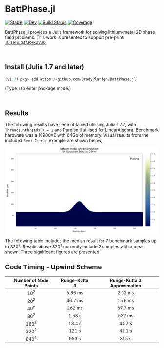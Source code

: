 # BattPhase.jl

[![Stable](https://img.shields.io/badge/docs-stable-blue.svg)](https://bradyplanden.github.io/LiMetalPhaseFields.jl/stable)
[![Dev](https://img.shields.io/badge/docs-dev-blue.svg)](https://bradyplanden.github.io/LiMetalPhaseFields.jl/dev)
[![Build Status](https://github.com/bradyplanden/LiMetalPhaseFields.jl/actions/workflows/CI.yml/badge.svg?branch=main)](https://github.com/bradyplanden/LiMetalPhaseFields.jl/actions/workflows/CI.yml?query=branch%3Amain)
[![Coverage](https://codecov.io/gh/bradyplanden/LiMetalPhaseFields.jl/branch/main/graph/badge.svg)](https://codecov.io/gh/bradyplanden/LiMetalPhaseFields.jl)

BattPhase.jl provides a Julia framework for solving lithium-metal 2D phase field problems. This work is presented to support pre-print: [10.1149/osf.io/k2vu6]

&nbsp;

Install (Julia 1.7 and later)
-----------------------------

```julia
(v1.7) pkg> add https://github.com/BradyPlanden/BattPhase.jl
```

(Type `]` to enter package mode.)

<!-- &nbsp;
## Examples 
Run the semi-circle example via,
```julia
include("examples/Semi-example.jl")
```
-->

&nbsp;
## Results
The following results have been obtained utilising Julia 1.7.2, with `Threads.nthreads() = 1` and Pardiso.jl utilised for LinearAlgebra. Benchmark hardware was a 10980XE with 64Gb of memory. Visual results from the included `Semi-Circle` example are shown below,


<p align="center">
<img src="examples/gauss_anim_fps15.gif" width="900" align="center"  />
</p>


The following table includes the median result for 7 benchmark samples up to 320<sup>2</sup>. Results above 320<sup>2</sup> currently include 2 samples with a mean shown. Three significant figures are presented.
&nbsp;
## Code Timing - Upwind Scheme

<div align="center">
  
|Number of Node Points|Runge-Kutta 3 |Runge-Kutta 3 Approximation|
|:-:|:-:|:-:|
| 10<sup>2</sup>  |  5.86 ms | 2.02 ms  |
|  20<sup>2</sup> | 46.7 ms  | 15.6 ms  |
|  40<sup>2</sup>|  262 ms | 87.7 ms |
|  80<sup>2</sup>| 1.58 s | 532 ms|
|  160<sup>2</sup> |  13.4 s | 4.57 s |
|  320<sup>2</sup> |  121 s| 41.1 s|
|  640<sup>2</sup> |  953 s| 315 s|
  
</div>


[10.1149/osf.io/k2vu6]: https://ecsarxiv.org/k2vu6/
